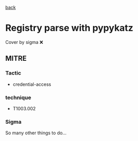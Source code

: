 [back](../index.md)
# Registry parse with pypykatz
Cover by sigma :x: 

## MITRE
### Tactic
  - credential-access

### technique
  - T1003.002

### Sigma

 So many other things to do...